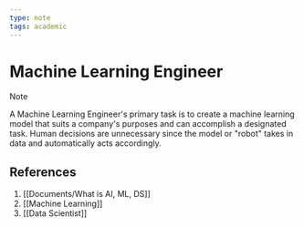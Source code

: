 ```yaml
---
type: note
tags: academic
---
```

# Machine Learning Engineer

> [!note] 
> A Machine Learning Engineer's primary task is to create a machine learning model that suits a company's purposes and can accomplish a designated task. Human decisions are unnecessary since the model or "robot" takes in data and automatically acts accordingly.

## References
1. [[Documents/What is AI, ML, DS]]
2. [[Machine Learning]]
3. [[Data Scientist]]